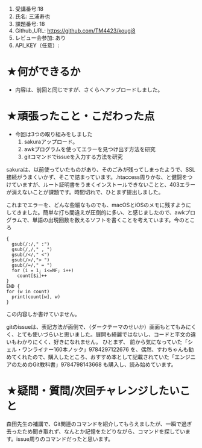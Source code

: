 1. 受講番号:18 
1. 氏名: 三浦寿也
1. 課題番号: 18 
1. Github_URL: https://github.com/TM4423/kougi8
1. レビュー会参加: あり
1. API_KEY（任意）:
# ★何ができるか
- 内容は、前回と同じですが、さくらへアップロードしました。
  
# ★頑張ったこと・こだわった点
- 今回は3つの取り組みをしました
  1. sakuraアップロード。
  2. awkプログラムを使ってエラーを見つけ出す方法を研究
  3. gitコマンドでissueを入力する方法を研究

sakuraは、以前使っていたものがあり、そのごみが残ってしまったようで、SSL接続がうまくいかず、そこで詰まっています。.htaccess周りかな、と健闘をつけていますが、ルート証明書をうまくインストールできないことと、403エラーが消えないことが課題です。時間切れで、ひとまず提出しました。


これまでエラーを、どんな些細なものでも、macOSとiOSのメモに残すようにしてきました。簡単な打ち間違えが圧倒的に多い、と感じましたので、awkプログラムで、単語の出現回数を数えるソフトを書くことを考えています。今のところ
```
{
  gsub(/:/," :")
  gsub(/,/," , ")
  gsub(/</," <")
  gsub(/>/,"> ")
  gsub(/=/," = ")
  for (i = 1; i<=NF; i++)
    count[$i]++
}
END {
for (w in count)
  print(count[w], w)
}
```
この内容しか書けていません。

gitのissueは、表記方法が面倒で、（ダークテーマのせいか）画面もとてもみにくく、とても使いづらいと思いました。展開も綺麗ではないし、コードと平文の違いもわかりにくく、好きになれません。
ひとまず、
前から気になっていた「シェル・ワンライナー160本ノック」9784297122676 を、偶然、すわちゃんも勧めてくれたので、購入したところ、おすすめ本として記載されていた「エンジニアのためのGit教科書」9784798143668 も購入し、読み始めています。

# ★疑問・質問/次回チャレンジしたいこと
森田先生の補講で、Git関連のコマンドを紹介してもらえましたが、一瞬で過ぎ去ったため聞き取れず、なんとか記憶をたどりながら、コマンドを探しています。issue周りのコマンドだったと思います。

